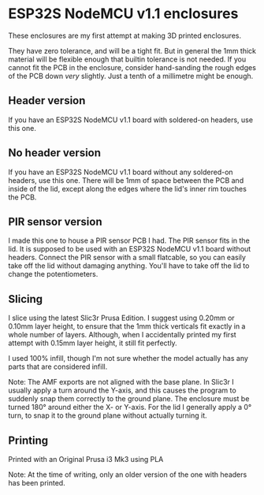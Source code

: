 # ESP32S NodeMCU v1.1 enclosures

These enclosures are my first attempt at making 3D printed enclosures.

They have zero tolerance, and will be a tight fit. But in general the 1mm thick material will be flexible enough that builtin tolerance is not needed. If you cannot fit the PCB in the enclosure, consider hand-sanding the rough edges of the PCB down *very* slightly. Just a tenth of a millimetre might be enough.

## Header version

If you have an ESP32S NodeMCU v1.1 board with soldered-on headers, use this one.

## No header version

If you have an ESP32S NodeMCU v1.1 board without any soldered-on headers, use this one. There will be 1mm of space between the PCB and inside of the lid, except along the edges where the lid's inner rim touches the PCB.

## PIR sensor version

I made this one to house a PIR sensor PCB I had. The PIR sensor fits in the lid. It is supposed to be used with an ESP32S NodeMCU v1.1 board without headers. Connect the PIR sensor with a small flatcable, so you can easily take off the lid without damaging anything. You'll have to take off the lid to change the potentiometers.

## Slicing

I slice using the latest Slic3r Prusa Edition. I suggest using 0.20mm or 0.10mm layer height, to ensure that the 1mm thick verticals fit exactly in a whole number of layers. Although, when I accidentally printed my first attempt with 0.15mm layer height, it still fit perfectly.

I used 100% infill, though I'm not sure whether the model actually has any parts that are considered infill.

Note: The AMF exports are not aligned with the base plane. In Slic3r I usually apply a turn around the Y-axis, and this causes the program to suddenly snap them correctly to the ground plane. The enclosure must be turned 180° around either the X- or Y-axis. For the lid I generally apply a 0° turn, to snap it to the ground plane without actually turning it.

## Printing

Printed with an Original Prusa i3 Mk3 using PLA


Note: At the time of writing, only an older version of the one with headers has been printed.

